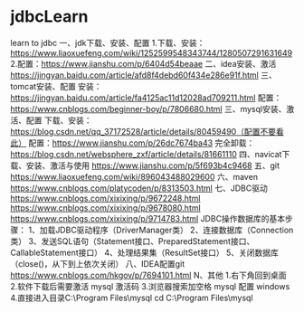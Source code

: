 # jdbcLearn
learn to jdbc
一、jdk下载、安装、配置
1.下载、安装：https://www.liaoxuefeng.com/wiki/1252599548343744/1280507291631649
2.配置：https://www.jianshu.com/p/6404d54beaae
二、idea安装、激活
https://jingyan.baidu.com/article/afd8f4debd60f434e286e91f.html
三、tomcat安装、配置
安装：https://jingyan.baidu.com/article/fa4125ac11d12028ad709211.html
配置：https://www.cnblogs.com/beginner-boy/p/7806680.html
三、mysql安装、激活、配置
下载、安装：https://blog.csdn.net/qq_37172528/article/details/80459490（配置不要看此）
配置：https://www.jianshu.com/p/26dc7674ba43
完全卸载：https://blog.csdn.net/websphere_zxf/article/details/81661110
四、navicat下载、安装、激活与使用
https://www.jianshu.com/p/5f693b4c9468
五、git
https://www.liaoxuefeng.com/wiki/896043488029600
六、maven
https://www.cnblogs.com/platycoden/p/8313503.html
七、JDBC驱动
https://www.cnblogs.com/xixixing/p/9672248.html
https://www.cnblogs.com/xixixing/p/9678080.html
https://www.cnblogs.com/xixixing/p/9714783.html
JDBC操作数据库的基本步骤：
1、加载JDBC驱动程序（DriverManager类）
2、连接数据库（Connection类）
3、发送SQL语句（Statement接口、PreparedStatement接口、CallableStatement接口）
4、处理结果集（ResultSet接口）
5、关闭数据库（close()，从下到上依次关闭）
八、IDEA配置git
https://www.cnblogs.com/hkgov/p/7694101.html
N、其他
1.右下角回到桌面
2.软件下载后需要激活
mysql 激活码
3.浏览器搜索加空格
mysql 配置 windows
4.直接进入目录C:\Program Files\mysql
cd C:\Program Files\mysql




